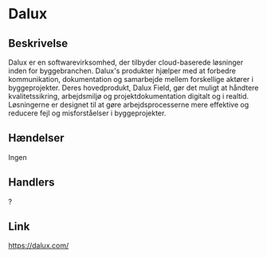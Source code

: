 # Dalux

## Beskrivelse

Dalux er en softwarevirksomhed, der tilbyder cloud-baserede løsninger inden for byggebranchen. Dalux's produkter hjælper med at forbedre kommunikation, dokumentation og samarbejde mellem forskellige aktører i byggeprojekter. Deres hovedprodukt, Dalux Field, gør det muligt at håndtere kvalitetssikring, arbejdsmiljø og projektdokumentation digitalt og i realtid. Løsningerne er designet til at gøre arbejdsprocesserne mere effektive og reducere fejl og misforståelser i byggeprojekter.

## Hændelser

Ingen

## Handlers

?

## Link

https://dalux.com/
